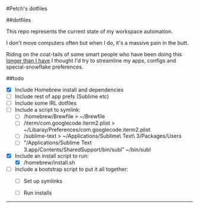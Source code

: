 #Petch's dotfiles

##dotfiles

This repo represents the current state of my workspace automation.

I don't move computers often but when I do, it's a massive pain in the butt.

Riding on the coat-tails of some smart people who have been doing this [longer than I have][1] I thought I'd try to streamline my apps, configs and special-snowflake preferences.


##todo

- [x] Include Homebrew install and dependencies
- [ ] Include rest of app prefs (Sublime etc)
- [ ] Include some IRL dotfiles
- [ ] Include a script to symlink:
	- [ ] /homebrew/Brewfile > ~/Brewfile
	- [ ] /iterm/com.googlecode.iterm2.plist > ~/Libaray/Preferences/com.googlecode.iterm2.plist
	- [ ] /sublime-text > ~/Applications/Sublime\ Text\ 3/Packages/Users
	- [ ] "/Applications/Sublime Text 3.app/Contents/SharedSupport/bin/subl" ~/bin/subl
- [x] Include an install script to run:
	- [x] /homebrew/install.sh
- [ ] Include a bootstrap script to put it all together:
	- [ ] Set up symlinks
	- [ ] Run installs


-----


[1]: http://dotfiles.github.io/